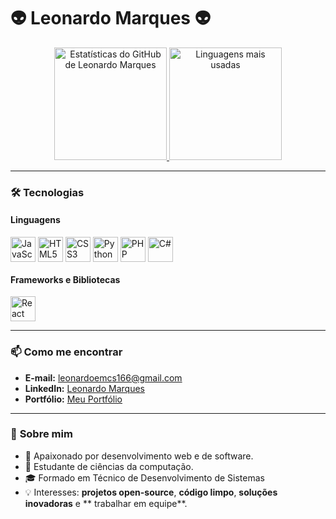 # 👽 Leonardo Marques 👽

<div align="center">
  <a href="https://github.com/LeonardoMarques7">
    <img height="180em" src="https://github-readme-stats.vercel.app/api?username=LeonardoMarques7&show_icons=true&theme=midnight-purple&include_all_commits=true&count_private=true" alt="Estatísticas do GitHub de Leonardo Marques"/>
    <img height="180em" src="https://github-readme-stats.vercel.app/api/top-langs/?username=LeonardoMarques7&layout=compact&langs_count=7&theme=midnight-purple" alt="Linguagens mais usadas"/>
  </a>
</div>

---

### 🛠️ **Tecnologias**

#### **Linguagens**
<div style="display: inline_block">
  <img align="center" alt="JavaScript" height="40" src="https://upload.wikimedia.org/wikipedia/commons/9/99/Unofficial_JavaScript_logo_2.svg" title="JavaScript">
  <img align="center" alt="HTML5" height="40" src="https://upload.wikimedia.org/wikipedia/commons/6/61/HTML5_logo_and_wordmark.svg" title="HTML5">
  <img align="center" alt="CSS3" height="40" src="https://cdn-icons-png.flaticon.com/512/5968/5968242.png" title="CSS3">
  <img align="center" alt="Python" height="40" src="https://upload.wikimedia.org/wikipedia/commons/c/c3/Python-logo-notext.svg" title="Python">
  <img align="center" alt="PHP" height="40" src="https://upload.wikimedia.org/wikipedia/commons/2/27/PHP-logo.svg" title="PHP">
  <img align="center" alt="C#" height="40" src="https://upload.wikimedia.org/wikipedia/commons/0/0d/C_Sharp_wordmark.svg" title="C#">
</div>

#### **Frameworks e Bibliotecas**
<div style="display: inline_block">
  <img align="center" alt="React" height="40" src="https://cdn.freebiesupply.com/logos/large/2x/react-1-logo-png-transparent.png" title="React.js">
</div>

---

### 📫 **Como me encontrar**
- **E-mail:** [leonardoemcs166@gmail.com](mailto:leonardoemcs166@gmail.com)  
- **LinkedIn:** [Leonardo Marques](https://www.linkedin.com/in/leonardo-emanuel-3695451a0/)  
- **Portfólio:** [Meu Portfólio](https://portfolio-react2.netlify.app)  

---

### 🌱 **Sobre mim**
- 🚀 Apaixonado por desenvolvimento web e de software.  
- 📖 Estudante de ciências da computação.
- 🎓 Formado em Técnico de Desenvolvimento de Sistemas  
- 💡 Interesses: **projetos open-source**, **código limpo**, **soluções inovadoras** e ** trabalhar em equipe**.  


